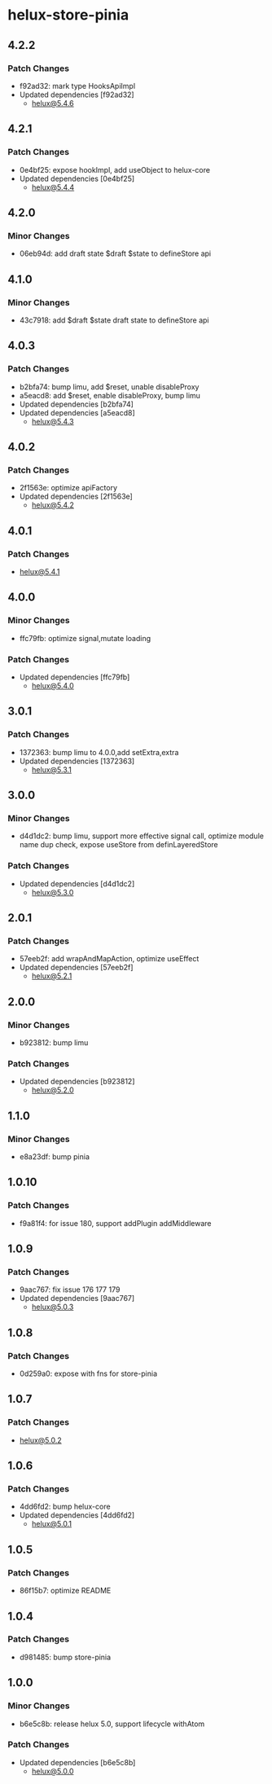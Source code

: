 # helux-store-pinia

## 4.2.2

### Patch Changes

- f92ad32: mark type HooksApiImpl
- Updated dependencies [f92ad32]
  - helux@5.4.6

## 4.2.1

### Patch Changes

- 0e4bf25: expose hookImpl, add useObject to helux-core
- Updated dependencies [0e4bf25]
  - helux@5.4.4

## 4.2.0

### Minor Changes

- 06eb94d: add draft state $draft $state to defineStore api

## 4.1.0

### Minor Changes

- 43c7918: add $draft $state draft state to defineStore api

## 4.0.3

### Patch Changes

- b2bfa74: bump limu, add $reset, unable disableProxy
- a5eacd8: add $reset, enable disableProxy, bump limu
- Updated dependencies [b2bfa74]
- Updated dependencies [a5eacd8]
  - helux@5.4.3

## 4.0.2

### Patch Changes

- 2f1563e: optimize apiFactory
- Updated dependencies [2f1563e]
  - helux@5.4.2

## 4.0.1

### Patch Changes

- helux@5.4.1

## 4.0.0

### Minor Changes

- ffc79fb: optimize signal,mutate loading

### Patch Changes

- Updated dependencies [ffc79fb]
  - helux@5.4.0

## 3.0.1

### Patch Changes

- 1372363: bump limu to 4.0.0,add setExtra,extra
- Updated dependencies [1372363]
  - helux@5.3.1

## 3.0.0

### Minor Changes

- d4d1dc2: bump limu, support more effective signal call, optimize module name dup check, expose useStore from definLayeredStore

### Patch Changes

- Updated dependencies [d4d1dc2]
  - helux@5.3.0

## 2.0.1

### Patch Changes

- 57eeb2f: add wrapAndMapAction, optimize useEffect
- Updated dependencies [57eeb2f]
  - helux@5.2.1

## 2.0.0

### Minor Changes

- b923812: bump limu

### Patch Changes

- Updated dependencies [b923812]
  - helux@5.2.0

## 1.1.0

### Minor Changes

- e8a23df: bump pinia

## 1.0.10

### Patch Changes

- f9a81f4: for issue 180, support addPlugin addMiddleware

## 1.0.9

### Patch Changes

- 9aac767: fix issue 176 177 179
- Updated dependencies [9aac767]
  - helux@5.0.3

## 1.0.8

### Patch Changes

- 0d259a0: expose with fns for store-pinia

## 1.0.7

### Patch Changes

- helux@5.0.2

## 1.0.6

### Patch Changes

- 4dd6fd2: bump helux-core
- Updated dependencies [4dd6fd2]
  - helux@5.0.1

## 1.0.5

### Patch Changes

- 86f15b7: optimize README

## 1.0.4

### Patch Changes

- d981485: bump store-pinia

## 1.0.0

### Minor Changes

- b6e5c8b: release helux 5.0, support lifecycle withAtom

### Patch Changes

- Updated dependencies [b6e5c8b]
  - helux@5.0.0

